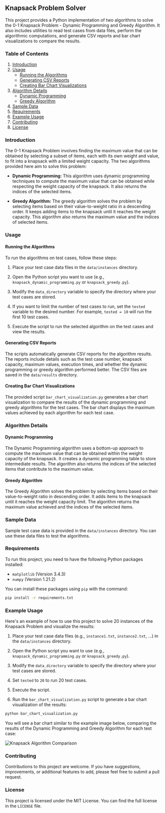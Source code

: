 ## Knapsack Problem Solver

This project provides a Python implementation of two algorithms to solve the 0-1 Knapsack Problem - Dynamic Programming and Greedy Algorithm. It also includes utilities to read test cases from data files, perform the algorithmic computations, and generate CSV reports and bar chart visualizations to compare the results.

### Table of Contents

1. [Introduction](#introduction)
2. [Usage](#usage)
   - [Running the Algorithms](#running-the-algorithms)
   - [Generating CSV Reports](#generating-csv-reports)
   - [Creating Bar Chart Visualizations](#creating-bar-chart-visualizations)
3. [Algorithm Details](#algorithm-details)
   - [Dynamic Programming](#dynamic-programming)
   - [Greedy Algorithm](#greedy-algorithm)
4. [Sample Data](#sample-data)
5. [Requirements](#requirements)
6. [Example Usage](#example-usage)
7. [Contributing](#contributing)
8. [License](#license)

### Introduction

The 0-1 Knapsack Problem involves finding the maximum value that can be obtained by selecting a subset of items, each with its own weight and value, to fit into a knapsack with a limited weight capacity. The two algorithms provided here aim to solve this problem:

- **Dynamic Programming:** This algorithm uses dynamic programming techniques to compute the maximum value that can be obtained while respecting the weight capacity of the knapsack. It also returns the indices of the selected items.

- **Greedy Algorithm:** The greedy algorithm solves the problem by selecting items based on their value-to-weight ratio in a descending order. It keeps adding items to the knapsack until it reaches the weight capacity. This algorithm also returns the maximum value and the indices of selected items.

### Usage

#### Running the Algorithms

To run the algorithms on test cases, follow these steps:

1. Place your test case data files in the `data/instances` directory.

2. Open the Python script you want to use (e.g., `knapsack_dynamic_programming.py` or `knapsack_greedy.py`).

3. Modify the `data_directory` variable to specify the directory where your test cases are stored.

4. If you want to limit the number of test cases to run, set the `tested` variable to the desired number. For example, `tested = 10` will run the first 10 test cases.

5. Execute the script to run the selected algorithm on the test cases and view the results.

#### Generating CSV Reports

The scripts automatically generate CSV reports for the algorithm results. The reports include details such as the test case number, knapsack capacity, maximum values, execution times, and whether the dynamic programming or greedy algorithm performed better. The CSV files are saved in the `data/results` directory.

#### Creating Bar Chart Visualizations

The provided script `bar_chart_visualization.py` generates a bar chart visualization to compare the results of the dynamic programming and greedy algorithms for the test cases. The bar chart displays the maximum values achieved by each algorithm for each test case.

### Algorithm Details

#### Dynamic Programming

The Dynamic Programming algorithm uses a bottom-up approach to compute the maximum value that can be obtained within the weight capacity of the knapsack. It creates a dynamic programming table to store intermediate results. The algorithm also returns the indices of the selected items that contribute to the maximum value.

#### Greedy Algorithm

The Greedy Algorithm solves the problem by selecting items based on their value-to-weight ratio in descending order. It adds items to the knapsack until it reaches the weight capacity limit. The algorithm returns the maximum value achieved and the indices of the selected items.

### Sample Data

Sample test case data is provided in the `data/instances` directory. You can use these data files to test the algorithms.

### Requirements

To run this project, you need to have the following Python packages installed:

- `matplotlib` (Version 3.4.3)
- `numpy` (Version 1.21.2)

You can install these packages using `pip` with the command:

```bash
pip install -r requirements.txt
```

### Example Usage

Here's an example of how to use this project to solve 20 instances of the Knapsack Problem and visualize the results:

1. Place your test case data files (e.g., `instance1.txt`, `instance2.txt`, ...) in the `data/instances` directory.

2. Open the Python script you want to use (e.g., `knapsack_dynamic_programming.py` or `knapsack_greedy.py`).

3. Modify the `data_directory` variable to specify the directory where your test cases are stored.

4. Set `tested` to `20` to run 20 test cases.

5. Execute the script.

6. Run the `bar_chart_visualization.py` script to generate a bar chart visualization of the results:

```bash
python bar_chart_visualization.py
```

You will see a bar chart similar to the example image below, comparing the results of the Dynamic Programming and Greedy Algorithm for each test case:

![Knapsack Algorithm Comparison](example-output.png)

### Contributing

Contributions to this project are welcome. If you have suggestions, improvements, or additional features to add, please feel free to submit a pull request.

### License

This project is licensed under the MIT License. You can find the full license in the `LICENSE` file.
